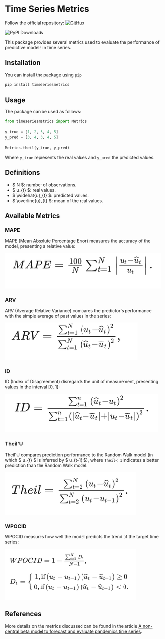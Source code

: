 # Time Series Metrics
Follow the official repository: [![GitHub](https://img.shields.io/badge/github-%23121011.svg?style=for-the-badge&logo=github&logoColor=white)](https://github.com/danttis/timeseriesmetrics/) 	

![PyPI Downloads](https://static.pepy.tech/badge/timeseriesmetrics)

This package provides several metrics used to evaluate the performance of predictive models in time series.

## Installation

You can install the package using `pip`:
 
```bash
pip install timeseriesmetrics
```

## Usage

The package can be used as follows:

```python
from timeseriesmetrics import Metrics 

y_true = [1, 2, 3, 4, 5]
y_pred = [3, 4, 3, 4, 5]

Metrics.theil(y_true, y_pred)
```

Where `y_true` represents the real values ​​and `y_pred` the predicted values.

## Definitions

- $ N $: number of observations.
- $ u_{t} $: real values.
- $ \widehat{u}_{t} $: predicted values.
- $ \overline{u}_{t} $: mean of the real values.

## Available Metrics

### MAPE

MAPE (Mean Absolute Percentage Error) measures the accuracy of the model, presenting a relative value:

![](https://raw.githubusercontent.com/danttis/timeseriesmetrics/refs/heads/main/imgs/mape.png)

### ARV

ARV (Average Relative Variance) compares the predictor's performance with the simple average of past values ​​in the series:

![](https://raw.githubusercontent.com/danttis/timeseriesmetrics/refs/heads/main/imgs/arv.png)

### ID

ID (Index of Disagreement) disregards the unit of measurement, presenting values ​​in the interval [0, 1]:

![](https://raw.githubusercontent.com/danttis/timeseriesmetrics/refs/heads/main/imgs/id.png)

### Theil'U 
Theil'U compares prediction performance to the Random Walk model (in which $ u_{t} $ is inferred by $ u_{t-1} $), where `Theil< 1` indicates a better prediction than the Random Walk model:

![](https://raw.githubusercontent.com/danttis/timeseriesmetrics/refs/heads/main/imgs/theil.png)

### WPOCID 
WPOCID measures how well the model predicts the trend of the target time series: 

![](https://raw.githubusercontent.com/danttis/timeseriesmetrics/refs/heads/main/imgs/wpocid.png)

## References

More details on the metrics discussed can be found in the article [A non-central beta model to forecast and evaluate pandemics time series](https://www.sciencedirect.com/science/article/pii/S096007792030607X).
